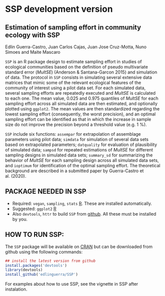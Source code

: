 
<!-- README.md is generated from README.Rmd. Please edit that file -->

# SSP development version

## Estimation of sampling effort in community ecology with SSP

Edlin Guerra-Castro, Juan Carlos Cajas, Juan Jose Cruz-Motta, Nuno
Simoes and Maite Mascaro

`SSP` is an R package design to estimate sampling effort in studies of
ecological communities based on the definition of pseudo multivariate
standard error (*MultSE*) (Anderson & Santana-Garcon 2015) and
simulation of data. The protocol in `SSP` consists in simulating several
extensive data matrices that mimic some of the relevant ecological
features of the community of interest using a pilot data set. For each
simulated data, several sampling efforts are repeatedly executed and
*MultSE* is calculated to each one. The mean value, 0.025 and 0.975
quantiles of *MultSE* for each sampling effort across all simulated data
are then estimated, and optionally plotted using `ggplot2`. The mean
values are then standardized regarding the lowest sampling effort
(consequently, the worst precision), and an optimal sampling effort can
be identified as that in which the increase in sample size do not
improve the precision beyond a threshold value (e.g. 1 %).

`SSP` include six functions: `assempar` for extrapolation of assemblage
parameters using pilot data; `simdata` for simulation of several data
sets based on extrapolated parameters; `datquality` for evaluation of
plausibility of simulated data; `sampsd` for repeated estimations of
*MultSE* for different sampling designs in simulated data sets;
`summary_sd` for summarizing the behavior of *MultSE* for each sampling
design across all simulated data sets, and `ioptimum` for identification
of the optimal sampling effort. The theoretical background are described
in a submitted paper by Guerra-Castro et al. (2020).

## PACKAGE NEEDED IN SSP

  - Required: `vegan`, `sampling`, `stats`
    [R](https://cran.r-project.org/). These are installed automatically.
  - Suggested: `ggplot2` [R](https://cran.r-project.org/)
  - Also `devtools`, `httr` to build `SSP` from
    [github](https://github.com/edlinguerra/SSP). All these must be
    installed by you.

## HOW TO RUN SSP:

The `SSP` package will be available on
[CRAN](https://cran.r-project.org/) but can be downloaded from github
using the following commands:

``` r
## install the latest version from github
install.packages('devtools')
library(devtools)
install_github('edlinguerra/SSP')
```

For examples about how to use SSP, see the vignette in SSP after
instalation.
